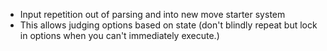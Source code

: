 - Input repetition out of parsing and into new move starter system
- This allows judging options based on state (don't blindly repeat but lock in options when you can't immediately execute.)